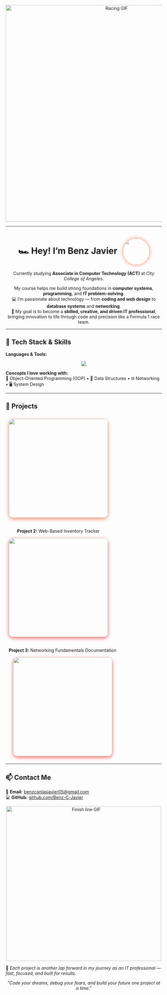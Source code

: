 <!-- HEADER -->
<p align="center">
  <img src="https://media.giphy.com/media/J2TpFajsb9cvLEldkN/giphy.gif" width="700" alt="Racing GIF" />
</p>

---

<h1 align="center">
  🏎️ Hey! I’m <b>Benz Javier</b>
  <img src="Benzcanlas.webp" width="85" style="border-radius:50%; vertical-align:middle; margin-left:12px; box-shadow:0 0 12px rgba(255, 69, 0, 0.7);" />
</h1>

<p align="center">
  Currently studying <b>Associate in Computer Technology (ACT)</b> at <i>City College of Angeles</i>.
</p>

<p align="center">
  My course helps me build strong foundations in <b>computer systems</b>, <b>programming</b>, and <b>IT problem-solving</b>.<br>
  💻 I’m passionate about technology — from <b>coding and web design</b> to <b>database systems</b> and <b>networking</b>.<br>
  🏁 My goal is to become a <b>skilled, creative, and driven IT professional</b>, bringing innovation to life through code and precision like a Formula 1 race team.
</p>

---

## 🧰 Tech Stack & Skills

**Languages & Tools:**  
<p align="center">
  <img src="https://skillicons.dev/icons?i=java,python,javascript,html,css,git,github,vscode,netbeans&theme=light" />
</p>

**Concepts I love working with:**  
🧱 Object-Oriented Programming (OOP) • 🧮 Data Structures • 🌐 Networking • 🖥️ System Design

---

## 🏁 Projects

<p align="center">

<!-- Project 1 -->
<div style="display:inline-block; text-align:center; margin:10px;">
  <a href="https://docs.google.com/document/d/1PD_yfooJuctDMTJ3rGYyRdsbh1MOXV-epsbw_PyI478/edit?tab=t.0" target="_blank">
    <img src="https://media.giphy.com/media/hVCcd5ZK9jnsA3Z0cn/giphy.gif"
         width="320"
         style="border-radius:15px; box-shadow:0 4px 12px rgba(255, 69, 0, 0.6);">
  </a>
</div>

<!-- Project 2 -->
<div style="display:inline-block; text-align:center; margin:10px;">
  <p><b>Project 2:</b> Web-Based Inventory Tracker</p>
  <a href="https://docs.google.com/document/d/1f2f1WhEPQlLf9pKkPaeDr7iHEEhJf67pNzalLSAHxlw/edit?usp=sharing" target="_blank">
    <img src="https://media.giphy.com/media/VkXYtYrWjMtyyyjFBL/giphy.gif"
         width="320"
         style="border-radius:15px; box-shadow:0 4px 12px rgba(255, 0, 0, 0.6);">
  </a>
</div>

<!-- Project 3 -->
<div style="display:inline-block; text-align:center; margin:10px;">
  <p><b>Project 3:</b> Networking Fundamentals Documentation</p>
  <a href="https://docs.google.com/document/d/1TM05XjqK8tfkRDAfzmLQVk6TVrSO7-yDHLqnjbD41R4/edit?tab=t.0" target="_blank">
    <img src="https://media.giphy.com/media/6yxmDC0iysMyeCy01M/giphy.gif"
         width="320"
         style="border-radius:15px; box-shadow:0 4px 12px rgba(255, 0, 0, 0.6);">
  </a>
</div>

</p>

---

## 📫 Contact Me

📧 **Email:** [benzcanlasjavier05@gmail.com](mailto:benzcanlasjavier05@gmail.com)  
💻 **GitHub:** [github.com/Benz-C-Javier](https://github.com/Benz-C-Javier)

<p align="center">
  <img src="https://media.giphy.com/media/L2W1uHP3SMjRhfk0dk/giphy.gif" width="500" alt="Finish line GIF" />
</p>

🏁 *Each project is another lap forward in my journey as an IT professional — fast, focused, and built for results.*

<p align="center">
  <em>"Code your dreams, debug your fears, and build your future one project at a time."</em>
</p>

